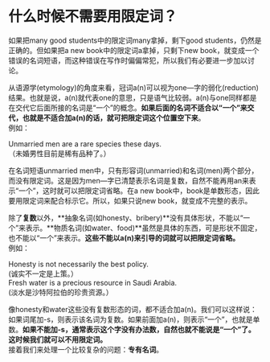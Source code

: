 # 什么时候不需要用限定词？

如果把many good students中的限定词many拿掉，剩下good students，仍然是正确的。但如果把a new book中的限定词a拿掉，只剩下new book，就变成一个错误的名词短语，而这种错误在写作时偏偏常犯，所以我们有必要进一步加以讨论。

从语源学(etymology)的角度来看，冠词a(n)可以视为one—字的弱化(reduction)结果。也就是说，a(n)就代表one的意思，只是语气比较弱。a(n)与one同样都是在交代它后面所接的名词是“一个”的概念。**如果后面的名词不适合以“一个”来交代，也就是不适合加a(n)的话，就可把限定词这个位置空下来**。  
例如： 
>  
Unmarried men are a rare species these days.  
（未婚男性目前是稀有品种了。）

在名词短语unmarried men中，只有形容词(unmarried)和名词(men)两个部分，而没有限定词。这是因为men—字已清楚表示名词是复数，自然不能再用an来表示“一个”，这时就可以把限定词省略。在a new book中，book是单数形态，因此要用限定词来配合标示它。所以，如果只说new book，就变成不完整的表示。

除了**复数**以外，**抽象名词(如honesty、bribery)**没有具体形状，不能以“一个”来表示。**物质名词(如water、food)**虽然是具体的东西，可是形状不固定，也不能以“一个”来表示。**这些不能以a(n)来引导的词就可以把限定词省略。**  
例如：  
>  
Honesty is not necessarily the best policy.  
(诚实不一定是上策。）  
Fresh water is a precious resource in Saudi Arabia.  
(淡水是沙特阿拉伯的珍贵资源。）

像honesty和water这些没有复数形态的词，都不适合加a(n)。我们可以这样说：如果词尾加-s，则表示该名词为复数。如果前面加a(n)，则表示“一个”，也就是单数。<b>如果不能加-s，通常表示这个字没有办法数，自然也就不能说是“一个”了。这时候我们就可以不用限定词。</b>  
接着我们来处理一个比较复杂的问题：**专有名词**。